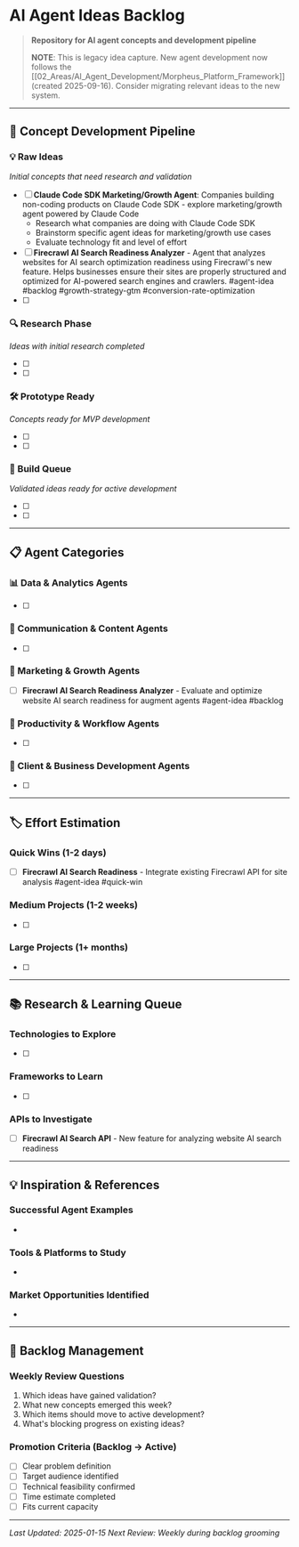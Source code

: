 # AI Agent Ideas Backlog

> **Repository for AI agent concepts and development pipeline**
>
> **NOTE**: This is legacy idea capture. New agent development now follows the [[02_Areas/AI_Agent_Development/Morpheus_Platform_Framework]] (created 2025-09-16). Consider migrating relevant ideas to the new system.

---

## 🧠 Concept Development Pipeline

### 💡 Raw Ideas
*Initial concepts that need research and validation*

- [ ] **Claude Code SDK Marketing/Growth Agent**: Companies building non-coding products on Claude Code SDK - explore marketing/growth agent powered by Claude Code
  - Research what companies are doing with Claude Code SDK
  - Brainstorm specific agent ideas for marketing/growth use cases
  - Evaluate technology fit and level of effort
- [ ] **Firecrawl AI Search Readiness Analyzer** - Agent that analyzes websites for AI search optimization readiness using Firecrawl's new feature. Helps businesses ensure their sites are properly structured and optimized for AI-powered search engines and crawlers. #agent-idea #backlog #growth-strategy-gtm #conversion-rate-optimization
- [ ] 

### 🔍 Research Phase
*Ideas with initial research completed*

- [ ] 
- [ ] 

### 🛠️ Prototype Ready
*Concepts ready for MVP development*

- [ ] 
- [ ] 

### 🚀 Build Queue
*Validated ideas ready for active development*

- [ ] 
- [ ] 

---

## 📋 Agent Categories

### 📊 Data & Analytics Agents
- [ ] 

### 💬 Communication & Content Agents
- [ ] 

### 🎯 Marketing & Growth Agents  
- [ ] **Firecrawl AI Search Readiness Analyzer** - Evaluate and optimize website AI search readiness for augment agents #agent-idea #backlog 

### 🔧 Productivity & Workflow Agents
- [ ] 

### 🤝 Client & Business Development Agents
- [ ] 

---

## 🏷️ Effort Estimation

### Quick Wins (1-2 days)
- [ ] **Firecrawl AI Search Readiness** - Integrate existing Firecrawl API for site analysis #agent-idea #quick-win 

### Medium Projects (1-2 weeks)
- [ ] 

### Large Projects (1+ months)
- [ ] 

---

## 📚 Research & Learning Queue

### Technologies to Explore
- [ ] 

### Frameworks to Learn
- [ ] 

### APIs to Investigate
- [ ] **Firecrawl AI Search API** - New feature for analyzing website AI search readiness 

---

## 💡 Inspiration & References

### Successful Agent Examples
- 

### Tools & Platforms to Study
- 

### Market Opportunities Identified
- 

---

## 🔄 Backlog Management

### Weekly Review Questions
1. Which ideas have gained validation?
2. What new concepts emerged this week?
3. Which items should move to active development?
4. What's blocking progress on existing ideas?

### Promotion Criteria (Backlog → Active)
- [ ] Clear problem definition
- [ ] Target audience identified  
- [ ] Technical feasibility confirmed
- [ ] Time estimate completed
- [ ] Fits current capacity

---

*Last Updated: 2025-01-15*
*Next Review: Weekly during backlog grooming*